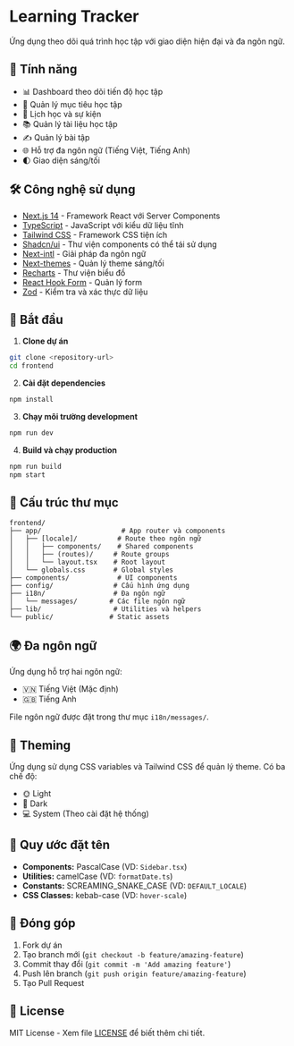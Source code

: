 # Learning Tracker

Ứng dụng theo dõi quá trình học tập với giao diện hiện đại và đa ngôn ngữ.

## 🚀 Tính năng

- 📊 Dashboard theo dõi tiến độ học tập
- 🎯 Quản lý mục tiêu học tập
- 📅 Lịch học và sự kiện
- 📚 Quản lý tài liệu học tập
- ✍️ Quản lý bài tập
- 🌐 Hỗ trợ đa ngôn ngữ (Tiếng Việt, Tiếng Anh)
- 🌓 Giao diện sáng/tối

## 🛠️ Công nghệ sử dụng

- [Next.js 14](https://nextjs.org/) - Framework React với Server Components
- [TypeScript](https://www.typescriptlang.org/) - JavaScript với kiểu dữ liệu tĩnh
- [Tailwind CSS](https://tailwindcss.com/) - Framework CSS tiện ích
- [Shadcn/ui](https://ui.shadcn.com/) - Thư viện components có thể tái sử dụng
- [Next-intl](https://next-intl-docs.vercel.app/) - Giải pháp đa ngôn ngữ
- [Next-themes](https://github.com/pacocoursey/next-themes) - Quản lý theme sáng/tối
- [Recharts](https://recharts.org/) - Thư viện biểu đồ
- [React Hook Form](https://react-hook-form.com/) - Quản lý form
- [Zod](https://zod.dev/) - Kiểm tra và xác thực dữ liệu

## 🚦 Bắt đầu

1. **Clone dự án**
```bash
git clone <repository-url>
cd frontend
```

2. **Cài đặt dependencies**
```bash
npm install
```

3. **Chạy môi trường development**
```bash
npm run dev
```

4. **Build và chạy production**
```bash
npm run build
npm start
```

## 📁 Cấu trúc thư mục

```
frontend/
├── app/                    # App router và components
│   ├── [locale]/          # Route theo ngôn ngữ
│   │   ├── components/    # Shared components
│   │   ├── (routes)/     # Route groups
│   │   └── layout.tsx    # Root layout
│   └── globals.css       # Global styles
├── components/            # UI components
├── config/               # Cấu hình ứng dụng
├── i18n/                 # Đa ngôn ngữ
│   └── messages/        # Các file ngôn ngữ
├── lib/                  # Utilities và helpers
└── public/              # Static assets
```

## 🌍 Đa ngôn ngữ

Ứng dụng hỗ trợ hai ngôn ngữ:
- 🇻🇳 Tiếng Việt (Mặc định)
- 🇬🇧 Tiếng Anh

File ngôn ngữ được đặt trong thư mục `i18n/messages/`.

## 🎨 Theming

Ứng dụng sử dụng CSS variables và Tailwind CSS để quản lý theme. Có ba chế độ:
- 🌞 Light
- 🌚 Dark
- 💻 System (Theo cài đặt hệ thống)

## 📝 Quy ước đặt tên

- **Components:** PascalCase (VD: `Sidebar.tsx`)
- **Utilities:** camelCase (VD: `formatDate.ts`)
- **Constants:** SCREAMING_SNAKE_CASE (VD: `DEFAULT_LOCALE`)
- **CSS Classes:** kebab-case (VD: `hover-scale`)

## 🤝 Đóng góp

1. Fork dự án
2. Tạo branch mới (`git checkout -b feature/amazing-feature`)
3. Commit thay đổi (`git commit -m 'Add amazing feature'`)
4. Push lên branch (`git push origin feature/amazing-feature`)
5. Tạo Pull Request

## 📄 License

MIT License - Xem file [LICENSE](LICENSE) để biết thêm chi tiết.
